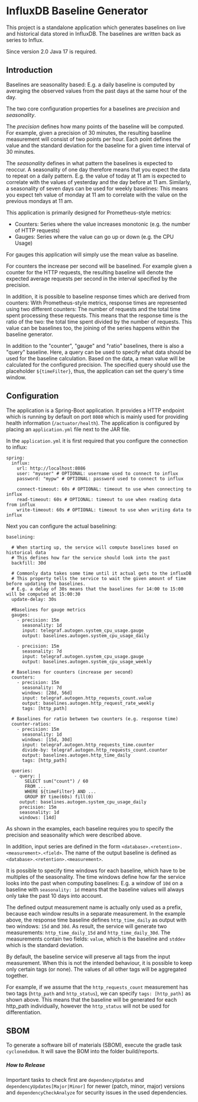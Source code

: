 # InfluxDB Baseline Generator

This project is a standalone application which generates baselines on live and historical data stored in InfluxDB.
The baselines are written back as series to Influx.

Since version 2.0 Java 17 is required.

## Introduction

Baselines are seasonality based: E.g. a daily baseline is computed by averaging the observed values from the past days at the same hour of the day.

The two core configuration properties for a baselines are *precision* and *seasonality*.

The *precision* defines how many points of the baseline will be computed. For example, given a precision of 30 minutes,
the resulting baseline measurement will consist of two points per hour. Each point defines the value and the standard deviation
for the baseline for a given time interval of 30 minutes.

The *seasonality* defines in what pattern the baselines is expected to reoccur.
A seasonality of one day therefore means that you expect the data to repeat on a daily pattern.
E.g. the value of today at 11 am is expected to correlate with the values of yesterday and the day before at 11 am.
Similarly, a seasonality of seven days can be used for weekly baselines:
This means you expect teh value of monday at 11 am to correlate with the value on the previous mondays at 11 am.


This application is primarily designed for Prometheus-style metrics:
* Counters: Series where the value increases monotonic (e.g. the number of HTTP requests)
* Gauges: Series where the value can go up or down (e.g. the CPU Usage)

For gauges this application will simply use the mean value as baseline.

For counters the increase per second will be baselined. For example given a counter for the HTTP requests,
 the resulting baseline will denote the expected average requests per second in the interval specified by the precision.
 
In addition, it is possible to baseline response times which are derived from counters:
With Prometheus-style metrics, response times are represented using two different counters:
The number of requests and the total time spent processing these requests.
This means that the response time is the ratio of the two: the total time spent divided by the number of requests.
This value can be baselines too, the joining of the series happens within the baseline generator.

In addition to the "counter", "gauge" and "ratio" baselines, there is also a "query" baseline.
Here, a query can be used to specify what data should be used for the baseline calculation.
Based on the data, a mean value will be calculated for the configured precision.
The specified query should use the placeholder `${timeFilter}`, thus, the application can set the query's time window.

## Configuration

The application is a Spring-Boot application. 
It provides a HTTP endpoint which is running by default on port `8080` which is mainly used for providing health information (`/actuator/health`).
The application is configured by placing an `application.yml` file next to the JAR file. 

In the `application.yml` it is first required that you configure the connection to influx:
```
spring:
  influx:
    url: http://localhost:8086
    user: "myuser" # OPTIONAL: username used to connect to influx
    password: "mypw" # OPTIONAL: password used to connect to influx
  
    connect-timeout: 60s # OPTIONAL: timeout to use when connecting to influx
    read-timeout: 60s # OPTIONAL: timeout to use when reading data from influx
    write-timeout: 60s # OPTIONAL: timeout to use when writing data to influx
```

Next you can configure the actual baselining:
```
baselining:

  # When starting up, the service will compute baselines based on historical data
  # This defines how far the service should look into the past
  backfill: 30d
  
  # Commonly data takes some time until it actual gets to the influxDB
  # This property tells the service to wait the given amount of time before updating the baselines.
  # E.g. a delay of 30s means that the baselines for 14:00 to 15:00 will be computed at 15:00:30
  update-delay: 30s
  
  #Baselines for gauge metrics
  gauges:
    - precision: 15m
      seasonality: 1d
      input: telegraf.autogen.system_cpu_usage.gauge
      output: baselines.autogen.system_cpu_usage_daily
      
    - precision: 15m
      seasonality: 7d
      input: telegraf.autogen.system_cpu_usage.gauge
      output: baselines.autogen.system_cpu_usage_weekly
      
  # Baselines for counters (increase per second)
  counters:
    - precision: 15m
      seasonality: 7d
      windows: [28d, 56d]
      input: telegraf.autogen.http_requests_count.value
      output: baselines.autogen.http_request_rate_weekly
      tags: [http_path]
  
  # Baselines for ratio between two counters (e.g. response time)    
  counter-ratios:
    - precision: 15m
      seasonality: 1d
      windows: [15d, 30d]
      input: telegraf.autogen.http_requests_time.counter
      divide-by: telegraf.autogen.http_requests_count.counter
      output: baselines.autogen.http_time_daily
      tags: [http_path]
      
  queries:
   - query: |
       SELECT sum("count") / 60
       FROM ...
       WHERE ${timeFilter} AND ...
       GROUP BY time(60s) fill(0)
     output: baselines.autogen.system_cpu_usage_daily
     precision: 15m
     seasonality: 1d
     windows: [14d]
```

As shown in the examples, each baseline requires you to specify the precision and seasonality which were described above.

In addition, input series are defined in the form `<database>.<retention>.<measurement>.<field>`.
The name of the output baseline is defined as `<database>.<retention>.<measurement>`.

It is possible to specify time windows for each baseline, which have to be multiples of the seasonality.
The time windows define how far the service looks into the past when computing baselines:
E.g. a window of `10d` on a baseline with `seasonality: 1d` means that the baseline values will always only take the past 10 days into account.

The defined output measurement name is actually only used as a prefix, because each window results in a separate measurement.
In the example above, the response time baseline defines `http_time_daily` as output with two windows: `15d` and `30d`.
As result, the service will generate two measurements: `http_time_daily_15d` and `http_time_daily_30d`.
The measurements contain two fields: `value`, which is the baseline and `stddev` which is the standard deviation.

By default, the baseline service will preserve all tags from the input measurement.
When this is not the intended behaviour, it is possible to keep only certain tags (or none).
The values of all other tags will be aggregated together.

For example, if we assume that the `http_requests_count` measurement has two tags (`http_path` and `http_status`),
we can specify `tags: [http_path]` as shown above. This means that the baseline will be generated for each http_path individually,
however the `http_status` will not be used for differentiation.

## SBOM

To generate a software bill of materials (SBOM), execute the gradle task `cyclonedxBom`.
It will save the BOM into the folder build/reports.

##### How to Release

Important tasks to check first are `dependencyUpdates` and `dependencyUpdates[Major|Minor]` for newer (patch, minor, major)
versions and `dependencyCheckAnalyze` for security issues in the used dependencies. 

